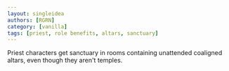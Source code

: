 ```yaml
---
layout: singleidea
authors: [RGRN]
category: [vanilla]
tags: [priest, role benefits, altars, sanctuary]
---
```

Priest characters get sanctuary in rooms containing unattended coaligned altars, even though they aren't temples.
